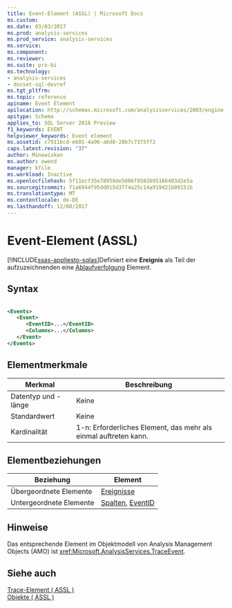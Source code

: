```yaml
---
title: Event-Element (ASSL) | Microsoft Docs
ms.custom: 
ms.date: 03/03/2017
ms.prod: analysis-services
ms.prod_service: analysis-services
ms.service: 
ms.component: 
ms.reviewer: 
ms.suite: pro-bi
ms.technology:
- analysis-services
- docset-sql-devref
ms.tgt_pltfrm: 
ms.topic: reference
apiname: Event Element
apilocation: http://schemas.microsoft.com/analysisservices/2003/engine
apitype: Schema
applies_to: SQL Server 2016 Preview
f1_keywords: EVENT
helpviewer_keywords: Event element
ms.assetid: c7911bcd-e601-4a96-a6d8-20b7c7375ff2
caps.latest.revision: "37"
author: Minewiskan
ms.author: owend
manager: kfile
ms.workload: Inactive
ms.openlocfilehash: 5f11ecf35e78958de5086f8502695166403d2e5a
ms.sourcegitcommit: f1a6944f95dd015d3774a25c14a919421b09151b
ms.translationtype: MT
ms.contentlocale: de-DE
ms.lasthandoff: 12/08/2017
---
```

# <a name="event-element-assl"></a>Event-Element (ASSL)
[!INCLUDE[ssas-appliesto-sqlas](../../../includes/ssas-appliesto-sqlas.md)]Definiert eine **Ereignis** als Teil der aufzuzeichnenden eine [Ablaufverfolgung](../../../analysis-services/scripting/objects/trace-element-assl.md) Element.  
  
## <a name="syntax"></a>Syntax  
  
```xml  
  
<Events>  
   <Event>  
      <EventID>...</EventID>  
      <Columns>...</Columns>  
   </Event>  
</Events>  
```  
  
## <a name="element-characteristics"></a>Elementmerkmale  
  
|Merkmal|Beschreibung|  
|--------------------|-----------------|  
|Datentyp und -länge|Keine|  
|Standardwert|Keine|  
|Kardinalität|1-n: Erforderliches Element, das mehr als einmal auftreten kann.|  
  
## <a name="element-relationships"></a>Elementbeziehungen  
  
|Beziehung|Element|  
|------------------|-------------|  
|Übergeordnete Elemente|[Ereignisse](../../../analysis-services/scripting/collections/events-element-assl.md)|  
|Untergeordnete Elemente|[Spalten](../../../analysis-services/scripting/collections/columns-element-assl.md), [EventID](../../../analysis-services/scripting/properties/eventid-element-assl.md)|  
  
## <a name="remarks"></a>Hinweise  
 Das entsprechende Element im Objektmodell von Analysis Management Objects (AMO) ist <xref:Microsoft.AnalysisServices.TraceEvent>.  
  
## <a name="see-also"></a>Siehe auch  
 [Trace-Element &#40; ASSL &#41;](../../../analysis-services/scripting/objects/trace-element-assl.md)   
 [Objekte &#40; ASSL &#41;](../../../analysis-services/scripting/objects/objects-assl.md)  
  
  
